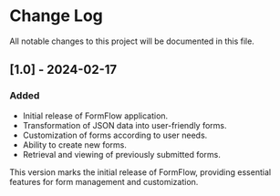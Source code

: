 # Change Log

All notable changes to this project will be documented in this file.

## [1.0] - 2024-02-17
### Added
- Initial release of FormFlow application.
- Transformation of JSON data into user-friendly forms.
- Customization of forms according to user needs.
- Ability to create new forms.
- Retrieval and viewing of previously submitted forms.

This version marks the initial release of FormFlow, providing essential features for form management and customization.
